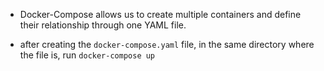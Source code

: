 * Docker-Compose allows us to create multiple containers and define their relationship through one YAML file.


* after creating the `docker-compose.yaml` file, in the same directory where the file
is, run `docker-compose up`
